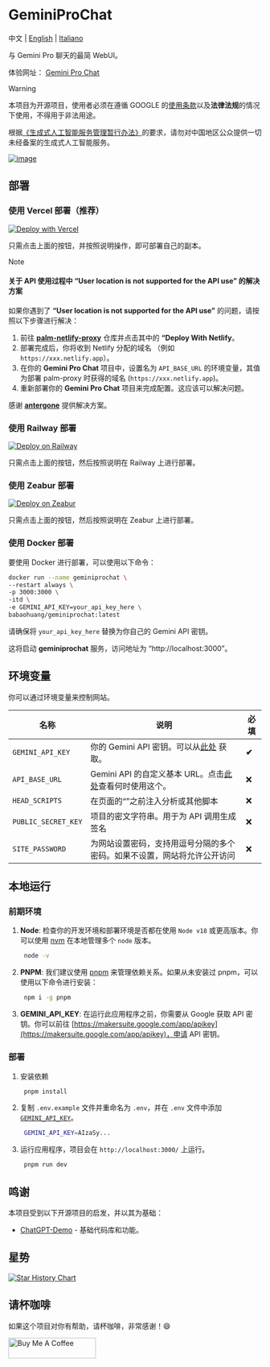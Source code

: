 # GeminiProChat

中文 | [English](README_en.md) | [Italiano](README_it.md)

与 Gemini Pro 聊天的最简 WebUI。

体验网址： [Gemini Pro Chat](https://gemini.chatgpt-use.com)

> [!WARNING]
> 本项目为开源项目，使用者必须在遵循 GOOGLE 的[使用条款](https://ai.google.dev/terms)以及**法律法规**的情况下使用，不得用于非法用途。
> 
> 根据[《生成式人工智能服务管理暂行办法》](http://www.cac.gov.cn/2023-07/13/c_1690898327029107.htm)的要求，请勿对中国地区公众提供一切未经备案的生成式人工智能服务。

[![image](https://github.com/guruCodeJourney/gemini-pro-chat/assets/559171/d02fd440-401a-410d-a112-4b10935624c6)](https://gemini.chatgpt-use.com)

## 部署

### 使用 Vercel 部署（推荐）

[![Deploy with Vercel](https://vercel.com/button)](https://vercel.com/new/clone?repository-url=https://github.com/guruCodeJourney/gemini-pro-chat&env=GEMINI_API_KEY&envDescription=Google%20API%20Key%20for%20GeminiProChat&envLink=https://makersuite.google.com/app/apikey&project-name=gemini-pro-chat&repository-name=gemini-pro-chat&demo-title=Gemini%20Pro%20Chat&demo-description=Minimal%20web%20UI%20for%20Gemini%20Pro.&demo-url=https%3A%2F%2Fgemini.chatgpt-use.com&demo-image=https%3A%2F%2Fgemini.chatgpt-use.com%2Ficon.svg)

只需点击上面的按钮，并按照说明操作，即可部署自己的副本。

> [!NOTE]
> #### 关于 API 使用过程中 “User location is not supported for the API use” 的解决方案
> 如果你遇到了 **“User location is not supported for the API use”** 的问题，请按照以下步骤进行解决：
>
> 1. 前往 [**palm-netlify-proxy**](https://github.com/antergone/palm-netlify-proxy) 仓库并点击其中的 **“Deploy With Netlify**。
> 2. 部署完成后，你将收到 Netlify 分配的域名 （例如 `https://xxx.netlify.app`）。
> 3. 在你的 **Gemini Pro Chat** 项目中，设置名为 `API_BASE_URL` 的环境变量，其值为部署 palm-proxy 时获得的域名 (`https://xxx.netlify.app`)。
> 4. 重新部署你的 **Gemini Pro Chat** 项目来完成配置。这应该可以解决问题。
>
> 感谢 [**antergone**](https://github.com/antergone/palm-netlify-proxy) 提供解决方案。

### 使用 Railway 部署

[![Deploy on Railway](https://railway.app/button.svg)](https://railway.app/template/v9QL5u?referralCode=tSzmIe)

只需点击上面的按钮，然后按照说明在 Railway 上进行部署。

### 使用 Zeabur 部署

[![Deploy on Zeabur](https://zeabur.com/button.svg)](https://zeabur.com/templates/1103PJ)

只需点击上面的按钮，然后按照说明在 Zeabur 上进行部署。

### 使用 Docker 部署

要使用 Docker 进行部署，可以使用以下命令：

```bash
docker run --name geminiprochat \
--restart always \
-p 3000:3000 \
-itd \
-e GEMINI_API_KEY=your_api_key_here \
babaohuang/geminiprochat:latest
```
请确保将 `your_api_key_here` 替换为你自己的 Gemini API 密钥。

这将启动 **geminiprochat** 服务，访问地址为 “http://localhost:3000”。

## 环境变量

你可以通过环境变量来控制网站。

| 名称 | 说明 | 必填 |
| --- | --- | --- |
| `GEMINI_API_KEY` | 你的 Gemini API 密钥。可以从[此处](https://makersuite.google.com/app/apikey) 获取。| **✔** |
| `API_BASE_URL` | Gemini API 的自定义基本 URL。点击[此处](https://github.com/guruCodeJourney/gemini-pro-chat/README_cn.md#solution-for-user-location-is-not-supported-for-the-api-use)查看何时使用这个。| ❌ |
| `HEAD_SCRIPTS` | 在页面的“</head>”之前注入分析或其他脚本 | ❌ |
| `PUBLIC_SECRET_KEY` | 项目的密文字符串。用于为 API 调用生成签名 | ❌ |
| `SITE_PASSWORD` | 为网站设置密码，支持用逗号分隔的多个密码。如果不设置，网站将允许公开访问 | ❌ |

## 本地运行

### 前期环境
1. **Node**: 检查你的开发环境和部署环境是否都在使用 `Node v18` 或更高版本。你可以使用 [nvm](https://github.com/nvm-sh/nvm) 在本地管理多个 `node` 版本。

   ```bash
    node -v
   ```

2. **PNPM**: 我们建议使用 [pnpm](https://pnpm.io/) 来管理依赖关系。如果从未安装过 pnpm，可以使用以下命令进行安装：

   ```bash
    npm i -g pnpm
   ```

3. **GEMINI_API_KEY**: 在运行此应用程序之前，你需要从 Google 获取 API 密钥。你可以前往 [https://makersuite.google.com/app/apikey](https://makersuite.google.com/app/apikey)，申请 API 密钥。

### 部署

1. 安装依赖

   ```bash
    pnpm install
   ```

2. 复制 `.env.example` 文件并重命名为 `.env`，并在 `.env` 文件中添加 [`GEMINI_API_KEY`](https://makersuite.google.com/app/apikey)。

   ```bash
    GEMINI_API_KEY=AIzaSy...
   ```

3. 运行应用程序，项目会在 `http://localhost:3000/` 上运行。

   ```bash
    pnpm run dev
   ```

## 鸣谢

本项目受到以下开源项目的启发，并以其为基础：

- [ChatGPT-Demo](https://github.com/anse-app/chatgpt-demo) - 基础代码库和功能。

## 星势

[![Star History Chart](https://api.star-history.com/svg?repos=babaohuang/geminiprochat&type=Timeline)](https://star-history.com/#babaohuang/geminiprochat&Timeline)

## 请杯咖啡

如果这个项目对你有帮助，请杯咖啡，非常感谢！😄

<a href="https://www.buymeacoffee.com/babaohuang" target="_blank"><img src="https://cdn.buymeacoffee.com/buttons/default-orange.png" alt="Buy Me A Coffee" height="41" width="174"></a>
